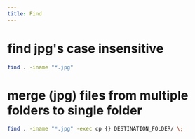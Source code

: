 ```yaml
---
title: Find
---
```


# find jpg's case insensitive
```bash
find . -iname "*.jpg"
```

# merge (jpg) files from multiple folders to single folder
```bash
find . -iname "*.jpg" -exec cp {} DESTINATION_FOLDER/ \;
```

